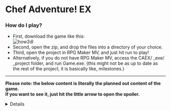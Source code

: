 Chef Adventure! EX
======
### How do I play?
 - First, download the game like this:  
![how2dl](https://github.com/jragyn/CAEX/raw/master/_project/img/how2download.png "Logo Title Text 1")
- Second, open the zip, and drop the files into a directory of your choice.
- Third, open the project in RPG Maker MV, and just hit run to play!
- Alternatively, if you do not have RPG Maker MV, access the CAEX/ _exe/ _project folder, and run Game.exe. (this might not be as up to date as the rest of the project, it is basically like, milestones.)

***

__Please note: the below content is literally the planned out content of the game.__  
__If you want to see it, just hit the little arrow to open the spoiler.__

<details>

GOAL: Collect the 4 sentient crystals, somehow.  
======
All locations: Caves, Forest, Mountains, Lakes, Volcano, Marshlands, Prairie, Castle, Subterranean, Heaven
Caves > Forest > Caves > Mountains > Forest > Lakes > Caves > Volcano > Mountains //
Alex’s Path:	 Marshlands > Prairie > Castle // Caves > Mountains > Heaven
Alice’s Path: Forest > Lakes > Castle // Caves > Volcano > Subterranean
Path(Caves) > Trial(Mountains)  > Course(Lakes)  > Gauntlet(Volcano)

4 crystal locations:
------
 - The Caves; The initial crystal of distribution included in the intro dungeon.
 - The Forest; Protected by trolls and their chieftain, several waves of trolls help the chief.
 - The Mountains; Protected by a flock of Harpies, led by a Siren.
 - The Ruins(castle); Tons of traps, deep in the dungeon of the Castle, guarded by 1st boss Vampire.

What do the crystals do?:
------
 - Distribute;
 > Allows distribution of points after levelup. __+unlocks higher and lower difficulty levels__
 - Create; 
 > Enables Treis to create nanobot accesories. __+unlocks accessories that will teach skills__
 - Empower;
  > Enables Xavier to create passive bonus skills. __+unlocks equipment that can be leveled up__
 - Destroy;
  > Breaks the seal on the final dungeon. __+unlocks the other final dungeon and access to Alice/Alex__

_Each crystal has a miniquest you can take to “feed” it and level it up, giving it __+additional abilities.___

***

Other storylines(all done AFTER the pair split):
------
The Caravan/Town; Rebuilding the town is an optional side quest that becomes available after the player collects the second crystal and the pair split. Depending on who the player chose to follow determines which of the carpenters will be found. The player can choose to NOT build the Town, and all the people found will simply hang out in The Mainstay.

Treis/Xavier-love interest; The player has the optional opportunity to further/develop a love interest with either Treis(Alex) or Xavier(Alice). The interest is developed through a series of “date”-type quests with the designated partner, and can have varying results. These quests are time sensitive, and CAN BE MISSED. If too many are missed, the game will cease the continuation of the quests. If the dates go extremely poorly, the game will cease the continuation of the quests.

“Sidequest” chain; Claiming the forest crystal(#2) unlocks a wave of anomalies across the island the story takes place on. These anomalies are caused by a disturbance in the balance of things from the crystals, which result in mini “hives” of monsters being loosed in various areas where a “king” monster dwells. Defeating the king of each hive unlocks a different type of passive to be leveled up. The clearing of these hives is not integral to the completion of the main story quest, but helps the player greatly and heavily impacts the ending of the game.

***

## Characters:
- Alex the Fighter,
 > The male protagonist of the story. Specializes in melee type weapons, though is also capable of utilizing Bows and various ranged tools.
- Alice the Acolyte, 
 > The female protagonist of the story. Specializes in using magic staves to launch projectiles. Is also capable of a wide arsenal of spells based on the equipment being worn.
- Gilbert the Merchant, 
 > Gilbert is the primary merchant that does traveling and peddles his wares to the protagonists. He starts as a merchant of many types, selling weapons/armor/items/etc… but after acquiring the blacksmith he stops selling weapons/armor.
- Leo the Alchemist,
 > Leo is the only one who is capable of creating potions for the protagonists, for a fee. Later, he will also be able to help you craft useful potions for in-battle effects, like rage potions or shielding potions. Leo has 2 nameless assistants that can be rescued who will fetch ingredients for him.
 - Treis the Engineer,
 > Treis is the upbeat inventor/engineer that builds tools for the protagonists, and eventually after the pair splits, develops a love interest in Alex. Her abilities in creating tools is unmatched, and eventually evolves into creating explosives and various accessories that enable unique passives to be learned over time by the protagonists. You can also rescue 1 nameless assistant, one who does the mindless work.
 - Silus-Innkeeper,
 > Silus is the silent innkeeper. He almost never talks, but is the one who originally ran the inn before it was attacked by monsters. He is also the only one that is NOT a part of the caravan, and eventually will open up and allow the Inn to expand and go over details and pricing for rebuilding the town with you and the carpenter you save. You can also rescue 2 nameless assistants, his bartender and cleaning maid.
 - Viktor/Viskor-Blacksmith(s),
 > Viktor and Viskor are twin blacksmiths. They work together on everything and may as well be considered a single person as far as seamless teamwork and functionality is concerned. They will take over selling weapons/armors to you after you save them. After you complete their quests, they will also be able to assist you in upgrading your weaponry given you provide the proper materials.
 - Xavier the Enchanter,
 > Xavier is a dark and mysterious gentleman who specializes in dark magic and binding enchantments. He is also the love interest that Alice falls for after the pair splits. Rescuing him will unlock Leo’s capability to create magical potions that heighten your abilities and do other random things. Completing his various quests will reward you with learnable passives through slaying of monsters and other events. 
 - Tac(or)Mill-Carpenter,
 > (not yet implemented or details planned out).

***

Idea for plot progression:
 > [0] The duo begins the story in the initial cave where they battle and earn the first of four crystals allowing the primary element of gameplay: Distribution. The crystal then guides the player into the first Cave, where the caravan members are scattered about. Lack of tools push the player to explore the Forest where the player discovers the “wreckage”, and can save the engineer from the caravan.

 > [1] Alice begins to hunger more for the power of the crystals and what they are, thinking Alex is becoming too soft and unmotivated to continue, and Alex thinks Alice is becoming too intense about the crystals, the pair split, allowing the player to follow either Alex or Alice. (will permit for a love-interest to develop, and the type of town to develop) This happens after the acquisition of the second crystal. Whomever is the leader will take the two crystals, while the other party member will encounter the player at the third and final crystals.

 > [2] The third crystal is located in the Castle, the second crystal will guide the player on a different path depending on who the player chooses to follow. The caravan members have seemed to be hiding something and all too willing to help Alex/Alice in their quest. The ultimate goal for the caravan is protecting the crystals, whether it is returning these crystals to the kingdom from which they came, or giving these crystals to the deity of the Subterrain/Heaven. Their goal is not made apparent until the pair split, in which case the town will take the side of the one that the player controls. 

 > [3a] If Alice is the leader, then the town will seek to go to Heaven and amplify the powers of the crystals by destroying the deity up there in the name of the deity in the Subterrain, and absorbing its power into the final crystal. Doing this will enable Alice to recruit Alex back into service via mind control from the crystals.

 > [3b] If Alex is the leader, then the town will seek to go to the Subterrain and protect the power of the crystals by destroying the deity down there, and preventing the deity from laying waste with the crystals. Afterwards, Alex will deliver the 4 crystals to the kingdom to finish the main storyline. Doing this will free Alice from the grip of the magical attunement link to the crystals. 

***

- Chapter 1:	The Cave; A Den of Monsters
	Gotta get that Tasty Stew, and other recipes learned.
	Learn how to use a new weapon type: The Bow
	[LV011]Defeat boss: Vampire
	Unlock the first teleportation device
	Learn how to use a new weapon type: The Axe
	  Access to first bonus segment is now available*

- Chapter 2:	The Forest; Trees Entwined with Mystery
	Entering the forest requires the Axe.
	Find the Mushrooms so you can wake up the Inventor.
	Waking the Inventor earns a new accessory: The Gloves
	Also permits usage of the first teleporter to and from the caves
	Raid the caravan wreckage for Treis’ tools.
	[LV018]No boss for The Forest, yet.

- Chapter 3:	The Mountain; Negative Peaks and Arctic Times
	Collecting Hazelnuts is a tedious, tedious task, need 15x.
	50x Arrowheads are easy enough to come by, Gilbert.
	Both gloves and axe are necessary to scale the mountain.
	[LV025]Defeat boss: Wind Drake
	Find the Aerolite to combine with nuts and arrows for Treis.
	Providing materials will earn you… The Hookshot from Treis.
	Next stop: claim the 2nd crystal in the Forest.
	  Access to second bonus segment is now available**

- Chapter 4:	The Forest; The Wrath of Trolls and Voodoo
	Hookshot enables access the forest ruins, the home of the trolls.
	
- Chapter 5:	The Volcano; Fiery Ancient Ruins
	  Access to third bonus segment is now available***

- Chapter 6:	The Marshlands; Plagued and Forgotten Waste

- Chapter 7:	The Prairie; Land of Titans

- Chapter 8:	The Castle; Wicked Demons of Tyranny
</details>

